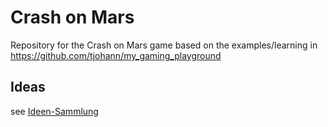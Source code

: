 Crash on Mars
=============

Repository for the Crash on Mars game based on the examples/learning in https://github.com/tjohann/my_gaming_playground


Ideas
-----

see [Ideen-Sammlung](Documentation/ideas.md)
